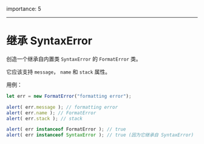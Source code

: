 importance: 5

---

# 继承 SyntaxError

创造一个继承自内置类 `SyntaxError` 的 `FormatError` 类。

它应该支持 `message`， `name` 和 `stack` 属性。

用例：

```js
let err = new FormatError("formatting error");

alert( err.message ); // formatting error
alert( err.name ); // FormatError
alert( err.stack ); // stack

alert( err instanceof FormatError ); // true
alert( err instanceof SyntaxError ); // true (因为它继承自 SyntaxError)
``` 
